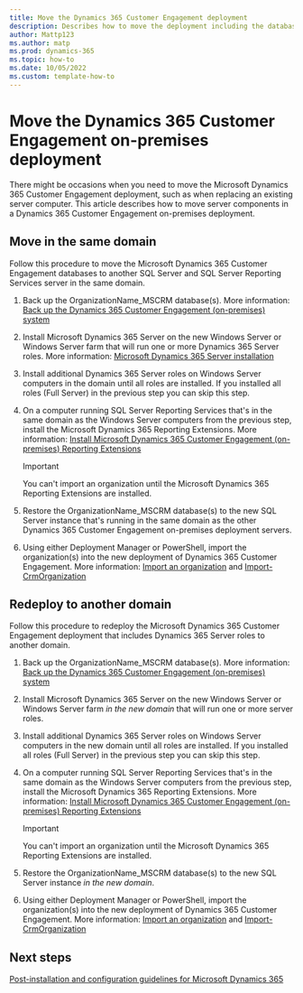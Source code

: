 ```yaml
---
title: Move the Dynamics 365 Customer Engagement deployment
description: Describes how to move the deployment including the databases and servers. 
author: Mattp123
ms.author: matp
ms.prod: dynamics-365
ms.topic: how-to
ms.date: 10/05/2022
ms.custom: template-how-to
---
```

# Move the Dynamics 365 Customer Engagement on-premises deployment

There might be occasions when you need to move the Microsoft Dynamics 365 Customer Engagement deployment, such as when replacing an existing server computer. This article describes how to move server components in a Dynamics 365 Customer Engagement on-premises deployment.

## Move in the same domain

Follow this procedure to move the Microsoft Dynamics 365 Customer Engagement databases to another SQL Server and SQL Server Reporting Services server in the same domain.

1. Back up the OrganizationName_MSCRM database(s). More information: [Back up the Dynamics 365 Customer Engagement (on-premises) system](back-up-the-microsoft-dynamics-365-system.md)
1. Install Microsoft Dynamics 365 Server on the new Windows Server or Windows Server farm that will run one or more Dynamics 365 Server roles. More information: [Microsoft Dynamics 365 Server installation](microsoft-dynamics-365-server-installation.md?view=op-9-0)
1. Install additional Dynamics 365 Server roles on Windows Server computers in the domain until all roles are installed. If you installed all roles (Full Server) in the previous step you can skip this step.
1. On a computer running SQL Server Reporting Services that's in the same domain as the Windows Server computers from the previous step, install the Microsoft Dynamics 365 Reporting Extensions. More information: [Install Microsoft Dynamics 365 Customer Engagement (on-premises) Reporting Extensions](install-microsoft-dynamics-365-reporting-extensions.md)

   > [!IMPORTANT]
   >  You can't import an organization until the Microsoft Dynamics 365 Reporting Extensions are installed.
1. Restore the OrganizationName_MSCRM database(s) to the new SQL Server instance that's running in the same domain as the other Dynamics 365 Customer Engagement on-premises deployment servers.
1. Using either Deployment Manager or PowerShell, import the organization(s) into the new deployment of Dynamics 365 Customer Engagement. More information: [Import an organization](import-an-organization.md) and [Import-CrmOrganization](/en-us/powershell/module/microsoft.crm.powershell/import-crmorganization?view=dynamics365ce-ps)

## Redeploy to another domain

Follow this procedure to redeploy the Microsoft Dynamics 365 Customer Engagement deployment that includes Dynamics 365 Server roles to another domain.

1. Back up the OrganizationName_MSCRM database(s). More information: [Back up the Dynamics 365 Customer Engagement (on-premises) system](back-up-the-microsoft-dynamics-365-system.md)
1. Install Microsoft Dynamics 365 Server on the new Windows Server or Windows Server farm *in the new domain* that will run one or more server roles.
1. Install additional Dynamics 365 Server roles on Windows Server computers in the new domain until all roles are installed. If you installed all roles (Full Server) in the previous step you can skip this step.
1. On a computer running SQL Server Reporting Services that's in the same domain as the Windows Server computers from the previous step, install the Microsoft Dynamics 365 Reporting Extensions. More information: [Install Microsoft Dynamics 365 Customer Engagement (on-premises) Reporting Extensions](install-microsoft-dynamics-365-reporting-extensions.md)

   > [!IMPORTANT]
   >  You can't import an organization until the Microsoft Dynamics 365 Reporting Extensions are installed.
1. Restore the OrganizationName_MSCRM database(s) to the new SQL Server instance *in the new domain*.
1. Using either Deployment Manager or PowerShell, import the organization(s) into the new deployment of Dynamics 365 Customer Engagement. More information: [Import an organization](import-an-organization.md) and [Import-CrmOrganization](/en-us/powershell/module/microsoft.crm.powershell/import-crmorganization?view=dynamics365ce-ps)

## Next steps

[Post-installation and configuration guidelines for Microsoft Dynamics 365](post-installation-configuration-guidelines-dynamics-365.md)
